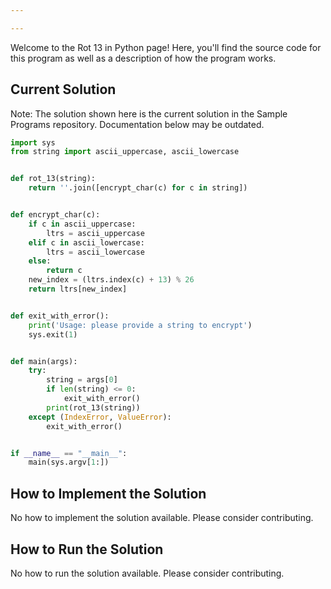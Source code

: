 ```yaml
---

---
```


Welcome to the Rot 13 in Python page! Here, you'll find the source code for this program as well as a description of how the program works.

## Current Solution

Note: The solution shown here is the current solution in the Sample Programs repository. Documentation below may be outdated.

```Python
import sys
from string import ascii_uppercase, ascii_lowercase


def rot_13(string):
    return ''.join([encrypt_char(c) for c in string])


def encrypt_char(c):
    if c in ascii_uppercase:
        ltrs = ascii_uppercase
    elif c in ascii_lowercase:
        ltrs = ascii_lowercase
    else:
        return c
    new_index = (ltrs.index(c) + 13) % 26
    return ltrs[new_index]


def exit_with_error():
    print('Usage: please provide a string to encrypt')
    sys.exit(1)


def main(args):
    try:
        string = args[0]
        if len(string) <= 0:
            exit_with_error()
        print(rot_13(string))
    except (IndexError, ValueError):
        exit_with_error()


if __name__ == "__main__":
    main(sys.argv[1:])

```

## How to Implement the Solution

No how to implement the solution available. Please consider contributing.

## How to Run the Solution

No how to run the solution available. Please consider contributing.